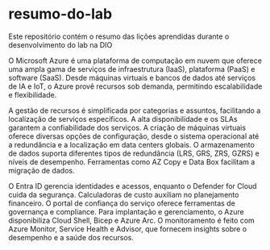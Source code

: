 # resumo-do-lab
Este repositório contém o resumo das lições aprendidas durante o desenvolvimento do lab na DIO

O Microsoft Azure é uma plataforma de computação em nuvem que oferece uma ampla gama de serviços de infraestrutura (IaaS), plataforma (PaaS) e software (SaaS). Desde máquinas virtuais e bancos de dados até serviços de IA e IoT, o Azure provê recursos sob demanda, permitindo escalabilidade e flexibilidade.

A gestão de recursos é simplificada por categorias e assuntos, facilitando a localização de serviços específicos. A alta disponibilidade e os SLAs garantem a confiabilidade dos serviços. A criação de máquinas virtuais oferece diversas opções de configuração, desde o sistema operacional até a redundância e a localização em data centers globais. O armazenamento de dados suporta diferentes tipos de redundância (LRS, GRS, ZRS, GZRS) e níveis de desempenho. Ferramentas como AZ Copy e Data Box facilitam a migração de dados.

O Entra ID gerencia identidades e acessos, enquanto o Defender for Cloud cuida da segurança. Calculadoras de custo auxiliam no planejamento financeiro. O portal de confiança do serviço oferece ferramentas de governança e compliance. Para implantação e gerenciamento, o Azure disponibiliza Cloud Shell, Bicep e Azure Arc. O monitoramento é feito com Azure Monitor, Service Health e Advisor, que fornecem insights sobre o desempenho e a saúde dos recursos.
